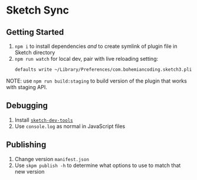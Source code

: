 # Sketch Sync

## Getting Started

1. `npm i` to install dependencies _and_ to create symlink of plugin file in Sketch directory
2. `npm run watch` for local dev, pair with live reloading setting:
    ``` bash
    defaults write ~/Library/Preferences/com.bohemiancoding.sketch3.plist AlwaysReloadScript -bool YES
    ```

NOTE: use `npm run build:staging` to build version of the plugin that works with staging API.

## Debugging

1. Install [`sketch-dev-tools`](https://github.com/skpm/sketch-dev-tools)
2. Use `console.log` as normal in JavaScript files

## Publishing

1. Change version `manifest.json`
2. Use `skpm publish -h` to determine what options to use to match that new version
